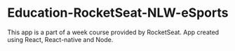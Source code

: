 # Education-RocketSeat-NLW-eSports

This app is a part of a week course provided by RocketSeat.
App created using React, React-native and Node.
